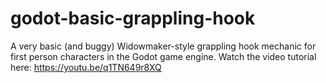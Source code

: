 # godot-basic-grappling-hook
A very basic (and buggy) Widowmaker-style grappling hook mechanic for first person characters in the Godot game engine. Watch the video tutorial here: https://youtu.be/q1TN649r8XQ
